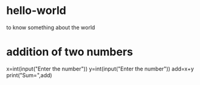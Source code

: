 # hello-world
to know something about the world
# addition of two numbers
x=int(input("Enter the number"))
y=int(input("Enter the number"))
add=x+y
print("Sum=",add)

